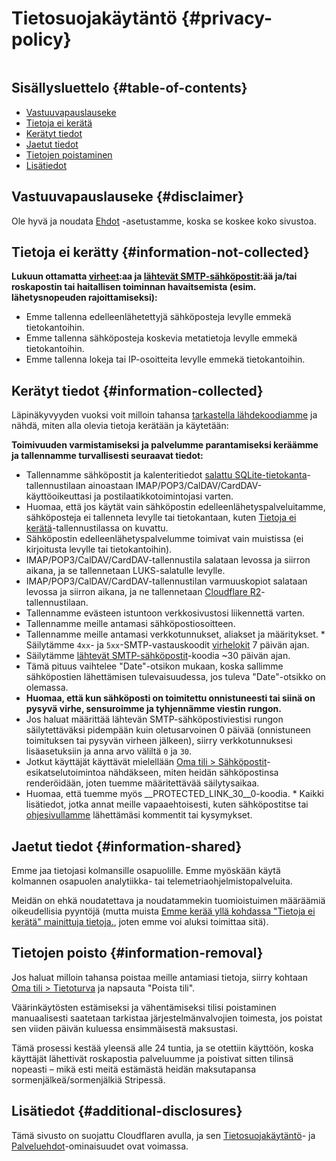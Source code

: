 # Tietosuojakäytäntö {#privacy-policy}

<img loading="laiska" src="/img/articles/privacy.webp" alt="" class="rounded-lg" />

## Sisällysluettelo {#table-of-contents}

* [Vastuuvapauslauseke](#disclaimer)
* [Tietoja ei kerätä](#information-not-collected)
* [Kerätyt tiedot](#information-collected)
* [Jaetut tiedot](#information-shared)
* [Tietojen poistaminen](#information-removal)
* [Lisätiedot](#additional-disclosures)

## Vastuuvapauslauseke {#disclaimer}

Ole hyvä ja noudata [Ehdot](/terms) -asetustamme, koska se koskee koko sivustoa.

## Tietoja ei kerätty {#information-not-collected}

**Lukuun ottamatta [virheet](/faq#do-you-store-error-logs):aa ja [lähtevät SMTP-sähköpostit](/faq#do-you-support-sending-email-with-smtp):ää ja/tai roskapostin tai haitallisen toiminnan havaitsemista (esim. lähetysnopeuden rajoittamiseksi):**

* Emme tallenna edelleenlähetettyjä sähköposteja levylle emmekä tietokantoihin.
* Emme tallenna sähköposteja koskevia metatietoja levylle emmekä tietokantoihin.
* Emme tallenna lokeja tai IP-osoitteita levylle emmekä tietokantoihin.

## Kerätyt tiedot {#information-collected}

Läpinäkyvyyden vuoksi voit milloin tahansa <a href="https://github.com/forwardemail" target="_blank" rel="noopener noreferrer">tarkastella lähdekoodiamme</a> ja nähdä, miten alla olevia tietoja kerätään ja käytetään:

**Toimivuuden varmistamiseksi ja palvelumme parantamiseksi keräämme ja tallennamme turvallisesti seuraavat tiedot:**

* Tallennamme sähköpostit ja kalenteritiedot [salattu SQLite-tietokanta](/blog/docs/best-quantum-safe-encrypted-email-service)-tallennustilaan ainoastaan IMAP/POP3/CalDAV/CardDAV-käyttöoikeuttasi ja postilaatikkotoimintojasi varten.
* Huomaa, että jos käytät vain sähköpostin edelleenlähetyspalveluitamme, sähköposteja ei tallenneta levylle tai tietokantaan, kuten [Tietoja ei kerätä](#information-not-collected)-tallennustilassa on kuvattu.
* Sähköpostin edelleenlähetyspalvelumme toimivat vain muistissa (ei kirjoitusta levylle tai tietokantoihin).
* IMAP/POP3/CalDAV/CardDAV-tallennustila salataan levossa ja siirron aikana, ja se tallennetaan LUKS-salatulle levylle.
* IMAP/POP3/CalDAV/CardDAV-tallennustilan varmuuskopiot salataan levossa ja siirron aikana, ja ne tallennetaan [Cloudflare R2](https://www.cloudflare.com/developer-platform/r2/)-tallennustilaan.
* Tallennamme evästeen istuntoon verkkosivustosi liikennettä varten.
* Tallennamme meille antamasi sähköpostiosoitteen.
* Tallennamme meille antamasi verkkotunnukset, aliakset ja määritykset. * Säilytämme `4xx`- ja `5xx`-SMTP-vastauskoodit [virhelokit](/faq#do-you-store-error-logs) 7 päivän ajan.
* Säilytämme [lähtevät SMTP-sähköpostit](/faq#do-you-support-sending-email-with-smtp)-koodia ~30 päivän ajan.
* Tämä pituus vaihtelee "Date"-otsikon mukaan, koska sallimme sähköpostien lähettämisen tulevaisuudessa, jos tuleva "Date"-otsikko on olemassa.
* **Huomaa, että kun sähköposti on toimitettu onnistuneesti tai siinä on pysyvä virhe, sensuroimme ja tyhjennämme viestin rungon.**
* Jos haluat määrittää lähtevän SMTP-sähköpostiviestisi rungon säilytettäväksi pidempään kuin oletusarvoinen 0 päivää (onnistuneen toimituksen tai pysyvän virheen jälkeen), siirry verkkotunnuksesi lisäasetuksiin ja anna arvo väliltä `0` ja `30`.
* Jotkut käyttäjät käyttävät mielellään [Oma tili > Sähköpostit](/my-account/emails)-esikatselutoimintoa nähdäkseen, miten heidän sähköpostinsa renderöidään, joten tuemme määritettävää säilytysaikaa.
* Huomaa, että tuemme myös __PROTECTED_LINK_30__0-koodia. * Kaikki lisätiedot, jotka annat meille vapaaehtoisesti, kuten sähköpostitse tai <a href="/help">ohjesivullamme</a> lähettämäsi kommentit tai kysymykset.

## Jaetut tiedot {#information-shared}

Emme jaa tietojasi kolmansille osapuolille. Emme myöskään käytä kolmannen osapuolen analytiikka- tai telemetriaohjelmistopalveluita.

Meidän on ehkä noudatettava ja noudatammekin tuomioistuimen määräämiä oikeudellisia pyyntöjä (mutta muista [Emme kerää yllä kohdassa "Tietoja ei kerätä" mainittuja tietoja.](#information-not-collected), joten emme voi aluksi toimittaa sitä).

## Tietojen poisto {#information-removal}

Jos haluat milloin tahansa poistaa meille antamiasi tietoja, siirry kohtaan <a href="/my-account/security">Oma tili > Tietoturva</a> ja napsauta "Poista tili".

Väärinkäytösten estämiseksi ja vähentämiseksi tilisi poistaminen manuaalisesti saatetaan tarkistaa järjestelmänvalvojien toimesta, jos poistat sen viiden päivän kuluessa ensimmäisestä maksustasi.

Tämä prosessi kestää yleensä alle 24 tuntia, ja se otettiin käyttöön, koska käyttäjät lähettivät roskapostia palveluumme ja poistivat sitten tilinsä nopeasti – mikä esti meitä estämästä heidän maksutapansa sormenjälkeä/sormenjälkiä Stripessä.

## Lisätiedot {#additional-disclosures}

Tämä sivusto on suojattu Cloudflaren avulla, ja sen [Tietosuojakäytäntö](https://www.cloudflare.com/privacypolicy/)- ja [Palveluehdot](https://www.cloudflare.com/website-terms/)-ominaisuudet ovat voimassa.